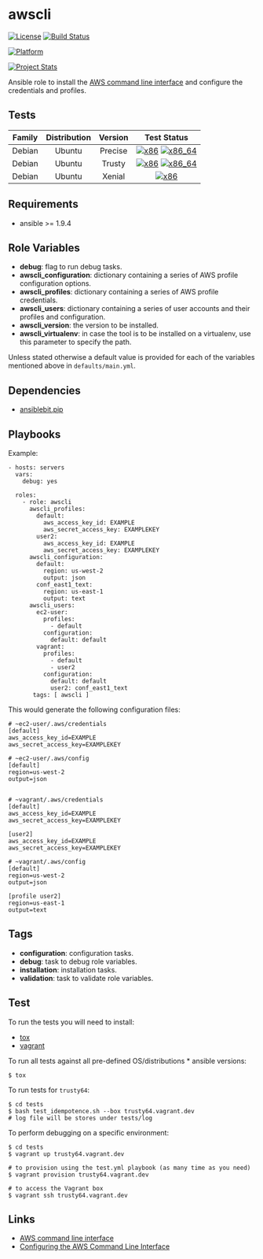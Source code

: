 # awscli

[![License](https://img.shields.io/badge/license-New%20BSD-blue.svg?style=flat)](https://raw.githubusercontent.com/ansiblebit/awscli/master/LICENSE)
[![Build Status](https://travis-ci.org/ansiblebit/awscli.svg?branch=master)](https://travis-ci.org/ansiblebit/awscli)

[![Platform](http://img.shields.io/badge/platform-ubuntu-dd4814.svg?style=flat)](#)

[![Project Stats](https://www.openhub.net/p/ansiblebit-awscli/widgets/project_thin_badge.gif)](https://www.openhub.net/p/ansiblebit-awscli/)

Ansible role to install the [AWS command line interface](http://docs.aws.amazon.com/cli/latest/userguide/cli-chap-welcome.html) and
configure the credentials and profiles.


## Tests

| Family | Distribution | Version | Test Status |
|:-:|:-:|:-:|:-:|
| Debian | Ubuntu  | Precise | [![x86](http://img.shields.io/badge/x86-passed-006400.svg?style=flat)](#) [![x86_64](http://img.shields.io/badge/x86_64-passed-006400.svg?style=flat)](#) |
| Debian | Ubuntu  | Trusty  | [![x86](http://img.shields.io/badge/x86-passed-006400.svg?style=flat)](#) [![x86_64](http://img.shields.io/badge/x86_64-passed-006400.svg?style=flat)](#) |
| Debian | Ubuntu  | Xenial  | [![x86](http://img.shields.io/badge/x86_64-passed-006400.svg?style=flat)](#) |


## Requirements

- ansible >= 1.9.4


## Role Variables

- **debug**: flag to run debug tasks.
- **awscli_configuration**: dictionary containing a series of AWS profile configuration options.
- **awscli_profiles**: dictionary containing a series of AWS profile credentials.
- **awscli_users**: dictionary containing a series of user accounts and
                    their profiles and configuration.
- **awscli_version**: the version to be installed.
- **awscli_virtualenv**: in case the tool is to be installed on a virtualenv,
                         use this parameter to specify the path.

Unless stated otherwise
a default value is provided for each of the variables mentioned above
in `defaults/main.yml`.


## Dependencies

- [ansiblebit.pip](https://github.com/ansiblebit/pip)


## Playbooks

Example:

    - hosts: servers
      vars:
        debug: yes

      roles:
        - role: awscli
          awscli_profiles:
            default:
              aws_access_key_id: EXAMPLE
              aws_secret_access_key: EXAMPLEKEY
            user2:
              aws_access_key_id: EXAMPLE
              aws_secret_access_key: EXAMPLEKEY
          awscli_configuration:
            default:
              region: us-west-2
              output: json
            conf_east1_text:
              region: us-east-1
              output: text
          awscli_users:
            ec2-user:
              profiles:
                - default
              configuration:
                default: default
            vagrant:
              profiles:
                - default
                - user2
              configuration:
                default: default
                user2: conf_east1_text
           tags: [ awscli ]

This would generate the following configuration files:

    # ~ec2-user/.aws/credentials
    [default]
    aws_access_key_id=EXAMPLE
    aws_secret_access_key=EXAMPLEKEY

    # ~ec2-user/.aws/config
    [default]
    region=us-west-2
    output=json


    # ~vagrant/.aws/credentials
    [default]
    aws_access_key_id=EXAMPLE
    aws_secret_access_key=EXAMPLEKEY

    [user2]
    aws_access_key_id=EXAMPLE
    aws_secret_access_key=EXAMPLEKEY

    # ~vagrant/.aws/config
    [default]
    region=us-west-2
    output=json

    [profile user2]
    region=us-east-1
    output=text


## Tags

- **configuration**: configuration tasks.
- **debug**: task to debug role variables.
- **installation**: installation tasks.
- **validation**: task to validate role variables.


## Test

To run the tests you will need to install:

- [tox](https://tox.readthedocs.org/)
- [vagrant](https://www.vagrantup.com/)

To run all tests against all pre-defined OS/distributions * ansible versions:

```
$ tox
```

To run tests for `trusty64`:

```
$ cd tests
$ bash test_idempotence.sh --box trusty64.vagrant.dev
# log file will be stores under tests/log
```

To perform debugging on a specific environment:

```
$ cd tests
$ vagrant up trusty64.vagrant.dev

# to provision using the test.yml playbook (as many time as you need)
$ vagrant provision trusty64.vagrant.dev

# to access the Vagrant box
$ vagrant ssh trusty64.vagrant.dev
```


## Links

- [AWS command line interface](http://docs.aws.amazon.com/cli/latest/userguide/cli-chap-welcome.html)
- [Configuring the AWS Command Line Interface](http://docs.aws.amazon.com/cli/latest/userguide/cli-chap-getting-started.html)
